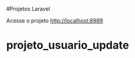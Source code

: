 
#Projetos Laravel


Acesse o projeto
[http://localhost:8989](http://localhost:8989)
# projeto_usuario_update

